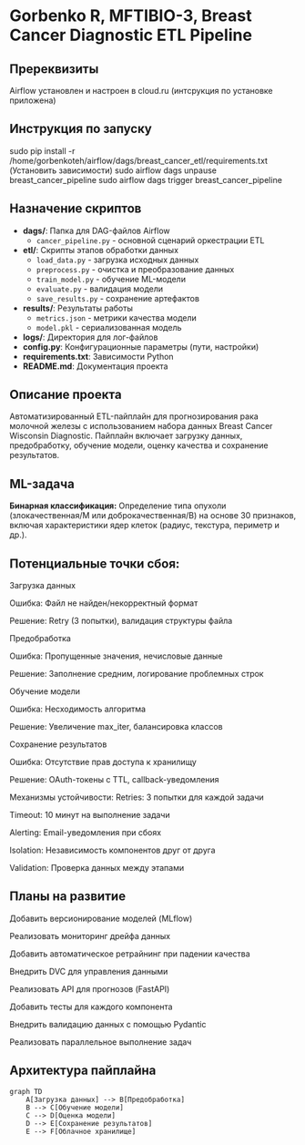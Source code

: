 # Gorbenko R, MFTIBIO-3, Breast Cancer Diagnostic ETL Pipeline

## Пререквизиты
Airflow установлен и настроен в cloud.ru (интсрукция по установке приложена)

## Инструкция по запуску
sudo pip install -r /home/gorbenkoteh/airflow/dags/breast_cancer_etl/requirements.txt   (Установить зависимости)
sudo airflow dags unpause breast_cancer_pipeline
sudo airflow dags trigger breast_cancer_pipeline

## Назначение скриптов

- **dags/**: Папка для DAG-файлов Airflow  
  - `cancer_pipeline.py` - основной сценарий оркестрации ETL
- **etl/**: Скрипты этапов обработки данных
  - `load_data.py` - загрузка исходных данных
  - `preprocess.py` - очистка и преобразование данных
  - `train_model.py` - обучение ML-модели
  - `evaluate.py` - валидация модели
  - `save_results.py` - сохранение артефактов
- **results/**: Результаты работы
  - `metrics.json` - метрики качества модели
  - `model.pkl` - сериализованная модель
- **logs/**: Директория для лог-файлов
- **config.py**: Конфигурационные параметры (пути, настройки)
- **requirements.txt**: Зависимости Python
- **README.md**: Документация проекта

## Описание проекта
Автоматизированный ETL-пайплайн для прогнозирования рака молочной железы с использованием набора данных Breast Cancer Wisconsin Diagnostic. Пайплайн включает загрузку данных, предобработку, обучение модели, оценку качества и сохранение результатов.

## ML-задача
**Бинарная классификация:** Определение типа опухоли (злокачественная/M или доброкачественная/B) на основе 30 признаков, включая характеристики ядер клеток (радиус, текстура, периметр и др.).

## Потенциальные точки сбоя:
Загрузка данных

Ошибка: Файл не найден/некорректный формат

Решение: Retry (3 попытки), валидация структуры файла

Предобработка

Ошибка: Пропущенные значения, нечисловые данные

Решение: Заполнение средним, логирование проблемных строк

Обучение модели

Ошибка: Несходимость алгоритма

Решение: Увеличение max_iter, балансировка классов

Сохранение результатов

Ошибка: Отсутствие прав доступа к хранилищу

Решение: OAuth-токены с TTL, callback-уведомления

Механизмы устойчивости:
Retries: 3 попытки для каждой задачи

Timeout: 10 минут на выполнение задачи

Alerting: Email-уведомления при сбоях

Isolation: Независимость компонентов друг от друга

Validation: Проверка данных между этапами

## Планы на развитие
Добавить версионирование моделей (MLflow)

Реализовать мониторинг дрейфа данных

Добавить автоматическое ретрайнинг при падении качества

Внедрить DVC для управления данными

Реализовать API для прогнозов (FastAPI)

Добавить тесты для каждого компонента

Внедрить валидацию данных с помощью Pydantic

Реализовать параллельное выполнение задач


## Архитектура пайплайна
```
graph TD
    A[Загрузка данных] --> B[Предобработка]
    B --> C[Обучение модели]
    C --> D[Оценка модели]
    D --> E[Сохранение результатов]
    E --> F[Облачное хранилище]

